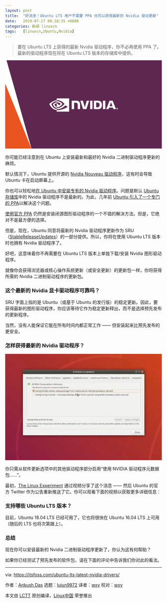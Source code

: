 ```yaml
---
layout: post
title:	"好消息！Ubuntu LTS 用户不需要 PPA 也可以获得最新的 Nvidia 驱动更新"
date:	2019-07-17 00:18:35 +0800 
categories:	新闻 linuxcn 
tags:	[linuxcn,Ubuntu,Nvidia]
---
```




> 
> 要在 Ubuntu LTS 上获得的最新 Nvidia 驱动程序，你不必再使用 PPA 了。最新的驱动程序现在将在 Ubuntu LTS 版本的存储库中提供。
> 
> 
> 


![](/Asserts/Images/album/201907/17/001838o2gn0xh23att3mto.png)


你可能已经注意到在 Ubuntu 上安装最新和最好的 Nvidia 二进制驱动程序更新的麻烦。


默认情况下，Ubuntu 提供开源的 [Nvidia Nouveau 驱动程序](https://nouveau.freedesktop.org/wiki/)，这有时会导致 Ubuntu 卡在启动屏幕上。


你也可以轻松地[在 Ubuntu 中安装专有的 Nvidia 驱动程序](https://itsfoss.com/install-additional-drivers-ubuntu/)。问题是默认 [Ubuntu 存储库](https://itsfoss.com/ubuntu-repositories/)中的 Nvidia 驱动程序不是最新的。为此，几年前 [Ubuntu 引入了一个专门的 PPA](https://itsfoss.com/ubuntu-official-ppa-graphics/)以解决这个问题。


[使用官方 PPA](https://itsfoss.com/ppa-guide/) 仍然是安装闭源图形驱动程序的一个不错的解决方法。但是，它绝对不是最方便的选择。


但是，现在，Ubuntu 同意将最新的 Nvidia 驱动程序更新作为 SRU（[StableReleaseUpdates](https://wiki.ubuntu.com/StableReleaseUpdates)）的一部分提供。所以，你将在使用 Ubuntu LTS 版本时也拥有 Nvidia 驱动程序了。


好吧，这意味着你不再需要在 Ubuntu LTS 版本上单独下载/安装 Nvidia 图形驱动程序。


就像你会获得浏览器或核心操作系统更新（或安全更新）的更新包一样，你将获得所需的 Nvidia 二进制驱动程序的更新包。


### 这个最新的 Nvidia 显卡驱动程序可靠吗？


SRU 字面上指的是 Ubuntu（或基于 Ubuntu 的发行版）的稳定更新。因此，要获得最新的图形驱动程序，你应该等待它作为稳定更新释出，而不是选择预先发布的更新程序。


当然，没有人能保证它能在所有时间内都正常工作 —— 但安装起来比预先发布的更安全。


### 怎样获得最新的 Nvidia 驱动程序？


![Software Updates Nvidia](/Asserts/Images/album/201907/17/001844u4r2owoo0dnojz9h.jpg)


你只需从软件更新选项中的其他驱动程序部分启用“使用 NVIDIA 驱动程序元数据包……”。


最初，[The Linux Experiment](https://twitter.com/thelinuxEXP) 通过视频分享了这个消息 —— 然后 Ubuntu 的官方 Twitter 作为公告重新推送了它。你可以观看下面的视频以获取更多详细信息：






### 支持哪些 Ubuntu LTS 版本？


目前，Ubuntu 18.04 LTS 已经可用了，它也将很快在 Ubuntu 16.04 LTS 上可用（随后的 LTS 也将次第跟上）。


### 总结


现在你可以安装最新的 Nvidia 二进制驱动程序更新了，你认为这有何帮助？


如果你已经测试了预先发布的软件包，请在下面的评论中告诉我们你对此的看法。




---


via: <https://itsfoss.com/ubuntu-lts-latest-nvidia-drivers/>


作者：[Ankush Das](https://itsfoss.com/author/ankush/) 选题：[lujun9972](https://github.com/lujun9972) 译者：[wxy](https://github.com/wxy) 校对：[wxy](https://github.com/wxy)


本文由 [LCTT](https://github.com/LCTT/TranslateProject) 原创编译，[Linux中国](https://linux.cn/) 荣誉推出
